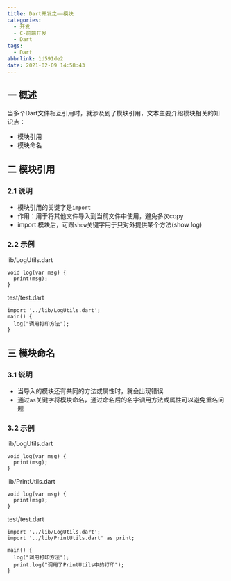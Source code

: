 ```yaml
---
title: Dart开发之——模块
categories:
  - 开发
  - C-前端开发
  - Dart
tags:
  - Dart
abbrlink: 1d591de2
date: 2021-02-09 14:58:43
---
```

## 一 概述

当多个Dart文件相互引用时，就涉及到了模块引用，文本主要介绍模块相关的知识点：

* 模块引用
* 模块命名

<!--more-->

## 二 模块引用

### 2.1 说明

* 模块引用的关键字是`import`
* 作用：用于将其他文件导入到当前文件中使用，避免多次copy
* import 模块后，可跟`show`关键字用于只对外提供某个方法(show log)

### 2.2 示例

lib/LogUtils.dart

```
void log(var msg) {
  print(msg);
}
```

test/test.dart

```
import '../lib/LogUtils.dart';
main() {
  log("调用打印方法");
}
```

## 三 模块命名

### 3.1 说明

* 当导入的模块还有共同的方法或属性时，就会出现错误
* 通过`as`关键字将模块命名，通过命名后的名字调用方法或属性可以避免重名问题

### 3.2 示例

lib/LogUtils.dart

```
void log(var msg) {
  print(msg);
}
```

lib/PrintUtils.dart

```
void log(var msg) {
  print(msg);
}
```

test/test.dart

```
import '../lib/LogUtils.dart';
import '../lib/PrintUtils.dart' as print;

main() {
  log("调用打印方法");
  print.log("调用了PrintUtils中的打印");
}
```

